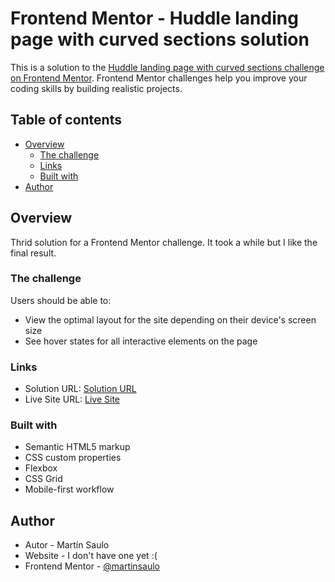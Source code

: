 # Frontend Mentor - Huddle landing page with curved sections solution

This is a solution to the [Huddle landing page with curved sections challenge on Frontend Mentor](https://www.frontendmentor.io/challenges/huddle-landing-page-with-curved-sections-5ca5ecd01e82137ec91a50f2). Frontend Mentor challenges help you improve your coding skills by building realistic projects. 

## Table of contents

- [Overview](#overview)
  - [The challenge](#the-challenge)
  - [Links](#links)
  - [Built with](#built-with)
- [Author](#author)

## Overview

Thrid solution for a Frontend Mentor challenge. It took a while but I like the final result.

### The challenge

Users should be able to:

- View the optimal layout for the site depending on their device's screen size
- See hover states for all interactive elements on the page

### Links

- Solution URL: [Solution URL](https://www.frontendmentor.io/solutions/huddle-grid-flexbox-HytVZNSmc)
- Live Site URL: [Live Site](https://frontend-mentor-huddle-ms.netlify.app/)

### Built with

- Semantic HTML5 markup
- CSS custom properties
- Flexbox
- CSS Grid
- Mobile-first workflow

## Author
- Autor - Martín Saulo
- Website - I don't have one yet :(
- Frontend Mentor - [@martinsaulo](https://www.frontendmentor.io/profile/martinsaulo)


